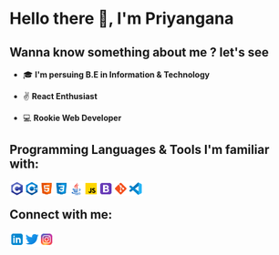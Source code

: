 # Hello there 👋, I'm Priyangana

## Wanna know something about me ? let's see

- 🎓 **I'm persuing B.E in Information & Technology**

- ✌  **React Enthusiast**

- 💻 **Rookie Web Developer**

## Programming Languages & Tools I'm familiar with:

[<img align="left" alt="C" width="26px" src="https://github.com/PriyanganaD14/PriyanganaD14/blob/main/icons/c.png" />][website]
[<img align="left" alt="C++" width="26px" src="https://github.com/PriyanganaD14/PriyanganaD14/blob/main/icons/c++.png" />][website]
[<img align="left" alt="Html" width="26px" src="https://github.com/PriyanganaD14/PriyanganaD14/blob/main/icons/html-5.png" />][website]
[<img align="left" alt="Css" width="26px" src="https://github.com/PriyanganaD14/PriyanganaD14/blob/main/icons/css3.png" />][website]
[<img align="left" alt="Java" width="26px" src="https://github.com/PriyanganaD14/PriyanganaD14/blob/main/icons/java.png" />][website]
[<img align="left" alt="Javascript" width="26px" src="https://github.com/PriyanganaD14/PriyanganaD14/blob/main/icons/javascript.png" />][website]
[<img align="left" alt="Bootstrap" width="26px" src="https://github.com/PriyanganaD14/PriyanganaD14/blob/main/icons/bootstrap.png" />][website]
[<img align="left" alt="Git" width="26px" src="https://github.com/PriyanganaD14/PriyanganaD14/blob/main/icons/git.png" />][website]
[<img align="left" alt="VS Code" width="26px" src="https://github.com/PriyanganaD14/PriyanganaD14/blob/main/icons/vs-code.png" />][website]

<br />

## Connect with me:

[<img align="left" alt="Linkedin" width="26px" src="https://github.com/PriyanganaD14/PriyanganaD14/blob/main/icons/linkedin.png" />][linkedin]
[<img align="left" alt="Twitter" width="26px" src="https://github.com/PriyanganaD14/PriyanganaD14/blob/main/icons/twitter.png" />][twitter]
[<img align="left" alt="Instagram" width="26px" src="https://github.com/PriyanganaD14/PriyanganaD14/blob/main/icons/instagram.png" />][instagram]

</details>

[website]: https://github.com/PriyanganaD14
[twitter]: https://twitter.com/PriyanganaD
[instagram]: https://instagram.com/daspriyangana08/
[linkedin]: https://www.linkedin.com/in/priyangana-das-6301621a7
